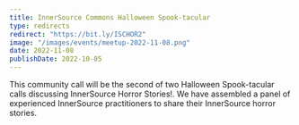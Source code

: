 ```yaml
---
title: InnerSource Commons Halloween Spook-tacular
type: redirects
redirect: "https://bit.ly/ISCHOR2"
image: "/images/events/meetup-2022-11-08.png"
date: 2022-11-08
publishDate: 2022-10-05
---
```


This community call will be the second of two Halloween Spook-tacular calls discussing InnerSource Horror Stories!. We have assembled a panel of experienced InnerSource practitioners to share their InnerSource horror stories. 
